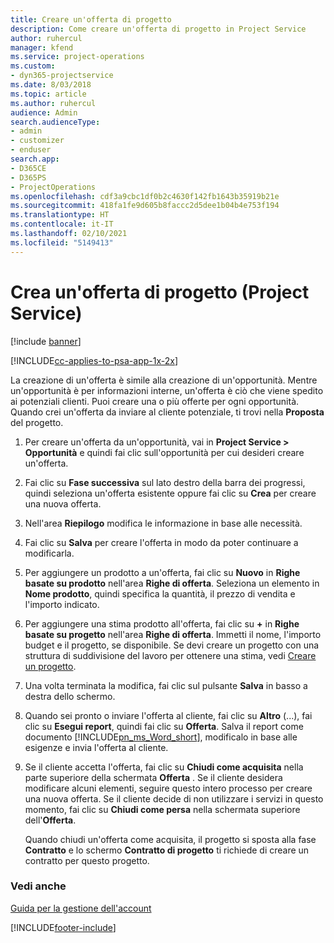 ```yaml
---
title: Creare un'offerta di progetto
description: Come creare un'offerta di progetto in Project Service
author: ruhercul
manager: kfend
ms.service: project-operations
ms.custom:
- dyn365-projectservice
ms.date: 8/03/2018
ms.topic: article
ms.author: ruhercul
audience: Admin
search.audienceType:
- admin
- customizer
- enduser
search.app:
- D365CE
- D365PS
- ProjectOperations
ms.openlocfilehash: cdf3a9cbc1df0b2c4630f142fb1643b35919b21e
ms.sourcegitcommit: 418fa1fe9d605b8faccc2d5dee1b04b4e753f194
ms.translationtype: HT
ms.contentlocale: it-IT
ms.lasthandoff: 02/10/2021
ms.locfileid: "5149413"
---
```

# <a name="create-a-project-quote-project-service"></a>Crea un'offerta di progetto (Project Service)

[!include [banner](../includes/psa-now-project-operations.md)]

[!INCLUDE[cc-applies-to-psa-app-1x-2x](../includes/cc-applies-to-psa-app-1x-2x.md)]

La creazione di un'offerta è simile alla creazione di un'opportunità. Mentre un'opportunità è per informazioni interne, un'offerta è ciò che viene spedito ai potenziali clienti. Puoi creare una o più offerte per ogni opportunità. Quando crei un'offerta da inviare al cliente potenziale, ti trovi nella **Proposta** del progetto.  
  
1. Per creare un'offerta da un'opportunità, vai in **Project Service > Opportunità** e quindi fai clic sull'opportunità per cui desideri creare un'offerta.  
  
2. Fai clic su **Fase successiva** sul lato destro della barra dei progressi, quindi seleziona un'offerta esistente oppure fai clic su **Crea** per creare una nuova offerta.  
  
3. Nell'area **Riepilogo** modifica le informazione in base alle necessità.  
  
4. Fai clic su **Salva** per creare l'offerta in modo da poter continuare a modificarla.  
  
5. Per aggiungere un prodotto a un'offerta, fai clic su **Nuovo** in **Righe basate su prodotto** nell'area **Righe di offerta**. Seleziona un elemento in **Nome prodotto**, quindi specifica la quantità, il prezzo di vendita e l'importo indicato.  
  
6. Per aggiungere una stima prodotto all'offerta, fai clic su **+** in **Righe basate su progetto** nell'area **Righe di offerta**. Immetti il nome, l'importo budget e il progetto, se disponibile. Se devi creare un progetto con una struttura di suddivisione del lavoro per ottenere una stima, vedi [Creare un progetto](../psa/create-project.md).  
  
7. Una volta terminata la modifica, fai clic sul pulsante **Salva** in basso a destra dello schermo.  
  
8. Quando sei pronto o inviare l'offerta al cliente, fai clic su **Altro** (...), fai clic su **Esegui report**, quindi fai clic su **Offerta**. Salva il report come documento [!INCLUDE[pn_ms_Word_short](../includes/pn-ms-word-short.md)], modificalo in base alle esigenze e invia l'offerta al cliente.  
  
9. Se il cliente accetta l'offerta, fai clic su **Chiudi come acquisita** nella parte superiore della schermata **Offerta** . Se il cliente desidera modificare alcuni elementi, seguire questo intero processo per creare una nuova offerta. Se il cliente decide di non utilizzare i servizi in questo momento, fai clic su **Chiudi come persa** nella schermata superiore dell'**Offerta**.  
  
   Quando chiudi un'offerta come acquisita, il progetto si sposta alla fase **Contratto** e lo schermo **Contratto di progetto** ti richiede di creare un contratto per questo progetto.  
  
### <a name="see-also"></a>Vedi anche  
 [Guida per la gestione dell'account](../psa/account-manager-guide.md)


[!INCLUDE[footer-include](../includes/footer-banner.md)]